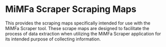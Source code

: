 # MiMFa Scraper Scraping Maps
This provides the scraping maps specifically intended for use with the MiMFa Scraper tool. These scrape maps are designed to facilitate the process of data extraction when utilizing the MiMFa Scraper application for its intended purpose of collecting information.
